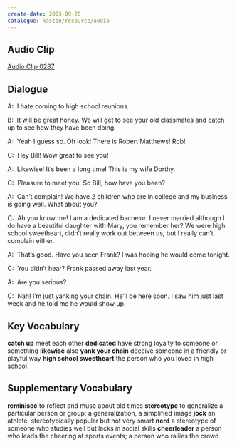 ```yaml
---
create-date: 2023-09-28
catalogue: kasten/resource/audio
---
```


## Audio Clip
[Audio Clip 0287](https://archive.org/download/englishpod_all/englishpod_0287dg.mp3)

## Dialogue
A:  I hate coming to high school reunions. 

B:  It will be great honey. We will get to see your old classmates and catch up to see how they have been doing. 

A:  Yeah I guess so. Oh look! There is Robert Matthews!  Rob! 

C:  Hey Bill! Wow great to see you!  

A:  Likewise! It’s been a long time! This is my wife Dorthy. 

C:  Pleasure to meet you.  So Bill, how have you been? 

A:  Can’t complain! We have 2 children who are in college and my business is going well. What about you? 

C:  Ah you know me! I am a dedicated bachelor. I never married although I do have a beautiful daughter with Mary, you remember her? We were high school sweetheart,  didn’t really work out between us, but I really can’t complain either. 

A:  That’s good. Have you seen Frank? I was hoping he would come tonight. 

C:  You didn’t hear? Frank passed away last year. 

A:  Are you serious? 

C:  Nah! I’m just yanking your chain.  He’ll be here soon.  I saw him just last week and he told me he would show up.  

## Key Vocabulary
**catch up**                    meet each other
**dedicated**                   have strong loyalty to someone or something
**likewise**                    also
**yank your chain**             deceive someone in a friendly or playful way
**high school sweetheart**      the person who you loved in high school

## Supplementary Vocabulary
**reminisce**        to reflect and muse about old times
**stereotype**       to generalize a particular person or group; a generalization, a simplified image
**jock**             an athlete, stereotypically popular but not very smart
**nerd**             a stereotype of someone who studies well but lacks in social skills
**cheerleader**      a person who leads the cheering at sports events; a person who rallies the crowd
